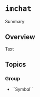# ``imchat``

<!--@START_MENU_TOKEN@-->Summary<!--@END_MENU_TOKEN@-->

## Overview

Text

## Topics

### <!--@START_MENU_TOKEN@-->Group<!--@END_MENU_TOKEN@-->

- <!--@START_MENU_TOKEN@-->``Symbol``<!--@END_MENU_TOKEN@-->

